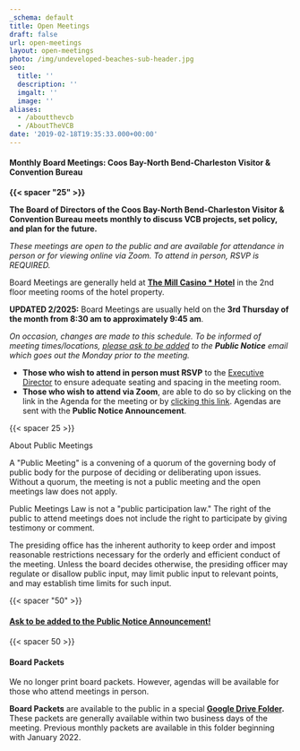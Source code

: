 ```yaml
---
_schema: default
title: Open Meetings
draft: false
url: open-meetings
layout: open-meetings
photo: /img/undeveloped-beaches-sub-header.jpg
seo:
  title: ''
  description: ''
  imgalt: ''
  image: ''
aliases:
  - /aboutthevcb
  - /AboutTheVCB
date: '2019-02-18T19:35:33.000+00:00'
---
```

#### **Monthly Board Meetings: Coos Bay-North Bend-Charleston Visitor & Convention Bureau**

**{{< spacer "25" >}}**

**The Board of Directors of the Coos Bay-North Bend-Charleston Visitor & Convention Bureau meets monthly to discuss VCB projects, set policy, and plan for the future.**

*These meetings are open to the public and are available for attendance in person or for viewing online via Zoom. To attend in person, RSVP is REQUIRED.*

Board Meetings are generally held at [**The Mill Casino \* Hotel**](https://www.themillcasino.com/) in the 2nd floor meeting rooms of the hotel property.

**UPDATED 2/2025:** Board Meetings are usually held on the **3rd Thursday of the month from 8:30 am to approximately 9:45 am**.

*On occasion, changes are made to this schedule. To be informed of meeting times/locations,* [*please ask to be added*](mailto:janice@oregonsadventurecoast.com) *to the **Public Notice** email which goes out the Monday prior to the meeting.*

* **Those who wish to attend in person must RSVP** to the [Executive Director](mailto:janice@oregonsadventurecoast.com) to ensure adequate seating and spacing in the meeting room.
* **Those who wish to attend via Zoom**, are able to do so by clicking on the link in the Agenda for the meeting or by [clicking this link](https://us02web.zoom.us/j/81105093209?pwd=ZTFobnJYWFV0UWdvaXJETktBSmNyZz09). Agendas are sent with the **Public Notice Announcement**.

{{< spacer 25 >}}

About Public Meetings

A "Public Meeting" is a convening of a quorum of the governing body of public body for the purpose of deciding or deliberating upon issues. Without a quorum, the meeting is not a public meeting and the open meetings law does not apply.

Public Meetings Law is not a "public participation law." The right of the public to attend meetings does not include the right to participate by giving testimony or comment.

The presiding office has the inherent authority to keep order and impost reasonable restrictions necessary for the orderly and efficient conduct of the meeting. Unless the board decides otherwise, the presiding officer may regulate or disallow public input, may limit public input to relevant points, and may establish time limits for such input.

{{< spacer "50" >}}

#### [**Ask to be added to the Public Notice Announcement!**](mailto:janice@oregonsadventurecoast.com "Add me to the Public Notice Announcement")

{{< spacer 50 >}}<img src="data:image/gif;base64,R0lGODlhAQABAPABAP///wAAACH5BAEKAAAALAAAAAABAAEAAAICRAEAOw==" title="Click and drag to move" height="15" width="15" /><img src="data:image/gif;base64,R0lGODlhAQABAPABAP///wAAACH5BAEKAAAALAAAAAABAAEAAAICRAEAOw==" title="Click and drag to move" height="15" width="15" />

#### Board Packets

We no longer print board packets. However, agendas will be available for those who attend meetings in person.

**Board Packets** are available to the public in a special [**Google Drive Folder**](https://drive.google.com/drive/folders/1OZvnu7mJjgkQspZnEG-Ab3wPahsx0O-Q?usp=sharing)**.** These packets are generally available within two business days of the meeting. Previous monthly packets are available in this folder beginning with January 2022.